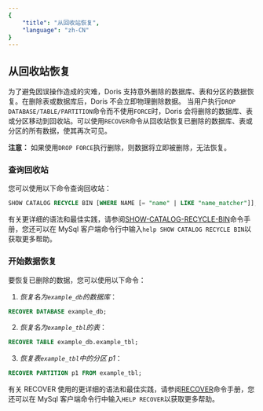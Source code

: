 ```yaml
---
{
    "title": "从回收站恢复",
    "language": "zh-CN"
}
---
```


## 从回收站恢复
为了避免因误操作造成的灾难，Doris 支持意外删除的数据库、表和分区的数据恢复。在删除表或数据库后，Doris 不会立即物理删除数据。
当用户执行`DROP DATABASE/TABLE/PARTITION`命令而不使用`FORCE`时，Doris 会将删除的数据库、表或分区移动到回收站。可以使用`RECOVER`命令从回收站恢复已删除的数据库、表或分区的所有数据，使其再次可见。

**注意：** 如果使用`DROP FORCE`执行删除，则数据将立即被删除，无法恢复。

### 查询回收站

您可以使用以下命令查询回收站：

```sql
SHOW CATALOG RECYCLE BIN [WHERE NAME [= "name" | LIKE "name_matcher"]];
```

有关更详细的语法和最佳实践，请参阅[SHOW-CATALOG-RECYCLE-BIN](../../sql-manual/sql-statements/recycle/SHOW-CATALOG-RECYCLE-BIN)命令手册，您还可以在 MySql 客户端命令行中输入`help SHOW CATALOG RECYCLE BIN`以获取更多帮助。

### 开始数据恢复

要恢复已删除的数据，您可以使用以下命令：

1. *恢复名为`example_db`的数据库*：

```sql
RECOVER DATABASE example_db;
```

2. *恢复名为`example_tbl`的表*：

```sql
RECOVER TABLE example_db.example_tbl;
```

3. *恢复表`example_tbl`中的分区 p1*：

```sql
RECOVER PARTITION p1 FROM example_tbl;
```

有关 RECOVER 使用的更详细的语法和最佳实践，请参阅[RECOVER](../../sql-manual/sql-statements/recycle/RECOVER)命令手册，您还可以在 MySql 客户端命令行中输入`HELP RECOVER`以获取更多帮助。
